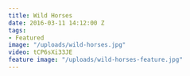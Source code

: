 ```yaml
---
title: Wild Horses
date: 2016-03-11 14:12:00 Z
tags:
- Featured
image: "/uploads/wild-horses.jpg"
video: tCP6sXi33JE
feature image: "/uploads/wild-horses-feature.jpg"
---
```


